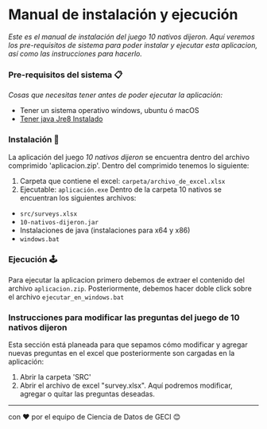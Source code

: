# Manual de instalación y ejecución

_Este es el manual de instalación del juego _10 nativos dijeron_. Aquí veremos los pre-requisitos de sistema para poder instalar y ejecutar esta aplicacion, así como las instrucciones para hacerlo._

### Pre-requisitos del sistema 📋

_Cosas que necesitas tener antes de poder ejecutar la aplicación:_
- Tener un sistema operativo windows, ubuntu ó macOS
- [Tener java Jre8 Instalado](https://www.oracle.com/mx/java/technologies/javase-jre8-downloads.html)


### Instalación 🔧

La aplicación del juego _10 nativos dijeron_ se encuentra dentro del archivo comprimido 'aplicacion.zip'.
Dentro del comprimido tenemos lo siguiente:

1. Carpeta que contiene el excel: `carpeta/archivo_de_excel.xlsx`
1. Ejecutable: `aplicación.exe`
Dentro de la carpeta 10 nativos se encuentran los siguientes archivos:
- `src/surveys.xlsx`
- `10-nativos-dijeron.jar`
- Instalaciones de java (instalaciones para x64 y x86)
- `windows.bat`

### Ejecución 🕹
Para ejecutar la aplicacion primero debemos de extraer el contenido del archivo `aplicacion.zip`.
Posteriormente, debemos hacer doble click sobre el archivo `ejecutar_en_windows.bat` 


### Instrucciones para modificar las preguntas del juego de 10 nativos dijeron
Esta sección está planeada para que sepamos cómo modificar y agregar nuevas preguntas en el excel que posteriormente son cargadas en la aplicación:
1. Abrir la carpeta 'SRC'
2. Abrir el archivo de excel "survey.xlsx". Aquí podremos modificar, agregar o quitar las preguntas deseadas.

---
con ❤️ por el equipo de Ciencia de Datos de GECI 😊
